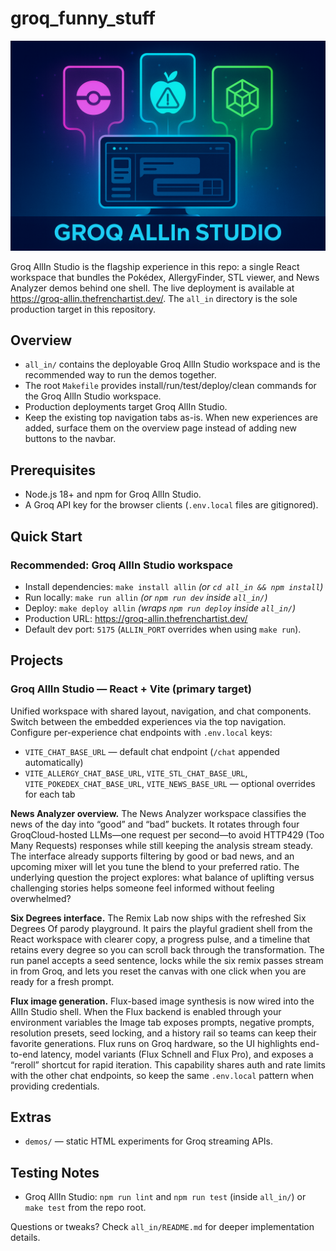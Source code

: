 # groq_funny_stuff

![Illustration banner showing the Groq AllIn Studio experiences](all_in/allin_illustration_banner.png)

Groq AllIn Studio is the flagship experience in this repo: a single React workspace that bundles the Pokédex, AllergyFinder, STL viewer, and News Analyzer demos behind one shell. The live deployment is available at https://groq-allin.thefrenchartist.dev/. The `all_in` directory is the sole production target in this repository.

## Overview
- `all_in/` contains the deployable Groq AllIn Studio workspace and is the recommended way to run the demos together.
- The root `Makefile` provides install/run/test/deploy/clean commands for the Groq AllIn Studio workspace.
- Production deployments target Groq AllIn Studio.
- Keep the existing top navigation tabs as-is. When new experiences are added, surface them on the overview page instead of
  adding new buttons to the navbar.

## Prerequisites
- Node.js 18+ and npm for Groq AllIn Studio.
- A Groq API key for the browser clients (`.env.local` files are gitignored).

## Quick Start
### Recommended: Groq AllIn Studio workspace
- Install dependencies: `make install allin` *(or `cd all_in && npm install`)*
- Run locally: `make run allin` *(or `npm run dev` inside `all_in/`)*
- Deploy: `make deploy allin` *(wraps `npm run deploy` inside `all_in/`)*
- Production URL: https://groq-allin.thefrenchartist.dev/
- Default dev port: `5175` (`ALLIN_PORT` overrides when using `make run`).

## Projects
### Groq AllIn Studio — React + Vite (primary target)
Unified workspace with shared layout, navigation, and chat components. Switch between the embedded experiences via the top navigation. Configure per-experience chat endpoints with `.env.local` keys:
- `VITE_CHAT_BASE_URL` — default chat endpoint (`/chat` appended automatically)
- `VITE_ALLERGY_CHAT_BASE_URL`, `VITE_STL_CHAT_BASE_URL`, `VITE_POKEDEX_CHAT_BASE_URL`, `VITE_NEWS_BASE_URL` — optional overrides for each tab

**News Analyzer overview.** The News Analyzer workspace classifies the news of the day into “good” and “bad” buckets. It rotates through four GroqCloud-hosted LLMs—one request per second—to avoid HTTP429 (Too Many Requests) responses while still keeping the analysis stream steady. The interface already supports filtering by good or bad news, and an upcoming mixer will let you tune the blend to your preferred ratio. The underlying question the project explores: what balance of uplifting versus challenging stories helps someone feel informed without feeling overwhelmed?

**Six Degrees interface.** The Remix Lab now ships with the refreshed Six Degrees Of parody playground. It pairs the playful gradient shell from the React workspace with clearer copy, a progress pulse, and a timeline that retains every degree so you can scroll back through the transformation. The run panel accepts a seed sentence, locks while the six remix passes stream in from Groq, and lets you reset the canvas with one click when you are ready for a fresh prompt.

**Flux image generation.** Flux-based image synthesis is now wired into the AllIn Studio shell. When the Flux backend is enabled through your environment variables the Image tab exposes prompts, negative prompts, resolution presets, seed locking, and a history rail so teams can keep their favorite generations. Flux runs on Groq hardware, so the UI highlights end-to-end latency, model variants (Flux Schnell and Flux Pro), and exposes a “reroll” shortcut for rapid iteration. This capability shares auth and rate limits with the other chat endpoints, so keep the same `.env.local` pattern when providing credentials.

## Extras
- `demos/` — static HTML experiments for Groq streaming APIs.

## Testing Notes
- Groq AllIn Studio: `npm run lint` and `npm run test` (inside `all_in/`) or `make test` from the repo root.

Questions or tweaks? Check `all_in/README.md` for deeper implementation details.

